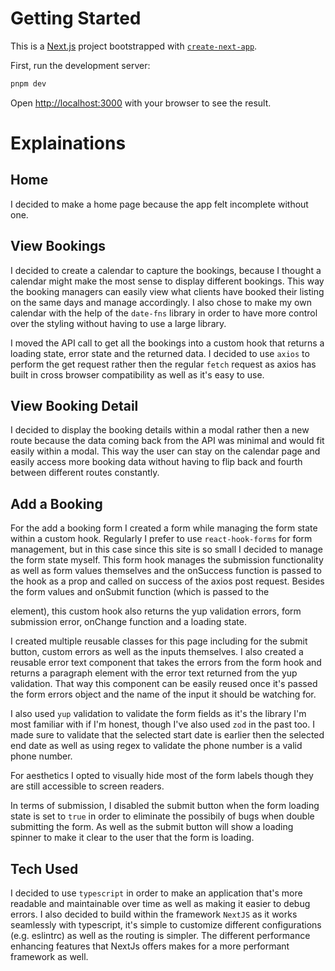 # Getting Started

This is a [Next.js](https://nextjs.org/) project bootstrapped with [`create-next-app`](https://github.com/vercel/next.js/tree/canary/packages/create-next-app).

First, run the development server:

```bash
pnpm dev
```

Open [http://localhost:3000](http://localhost:3000) with your browser to see the result.

# Explainations

## Home 

I decided to make a home page because the app felt incomplete without one.

## View Bookings

I decided to create a calendar to capture the bookings, because I thought a calendar might make the most sense to display different bookings. This way the booking managers can easily view what clients have booked their listing on the same days and manage accordingly. I also chose to make my own calendar with the help of the ```date-fns``` library in order to have more control over the styling without having to use a large library.

I moved the API call to get all the bookings into a custom hook that returns a loading state, error state and the returned data. I decided to use ```axios``` to perform the get request rather then the regular ```fetch``` request as axios has built in cross browser compatibility as well as it's easy to use.

## View Booking Detail

I decided to display the booking details within a modal rather then a new route because the data coming back from the API was minimal and would fit easily within a modal. This way the user can stay on the calendar page and easily access more booking data without having to flip back and fourth between different routes constantly.

## Add a Booking

For the add a booking form I created a form while managing the form state within a custom hook. Regularly I prefer to use ```react-hook-forms``` for form management, but in this case since this site is so small I decided to manage the form state myself. This form hook manages the submission functionality as well as form values themselves and the onSuccess function is passed to the hook as a prop and called on success of the axios post request. Besides the form values and onSubmit function (which is passed to the <form> element), this custom hook also returns the yup validation errors, form submission error, onChange function and a loading state.

I created multiple reusable classes for this page including for the submit button, custom errors as well as the inputs themselves. I also created a reusable error text component that takes the errors from the form hook and returns a paragraph element with the error text returned from the yup validation. That way this component can be easily reused once it's passed the form errors object and the name of the input it should be watching for.

I also used ```yup``` validation to validate the form fields as it's the library I'm most familiar with if I'm honest, though I've also used ```zod``` in the past too. I made sure to validate that the selected start date is earlier then the selected end date as well as using regex to validate the phone number is a valid phone number.

For aesthetics I opted to visually hide most of the form labels though they are still accessible to screen readers.

In terms of submission, I disabled the submit button when the form loading state is set to ```true``` in order to eliminate the possibily of bugs when double submitting the form. As well as the submit button will show a loading spinner to make it clear to the user that the form is loading.

## Tech Used

I decided to use ```typescript``` in order to make an application that's more readable and maintainable over time as well as making it easier to debug errors. I also decided to build within the framework ```NextJS``` as it works seamlessly with typescript, it's simple to customize different configurations (e.g. eslintrc) as well as the routing is simpler. The different performance enhancing features that NextJs offers makes for a more performant framework as well.